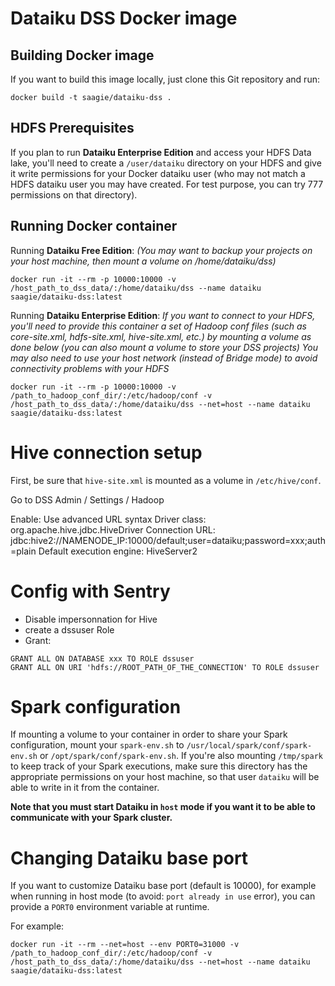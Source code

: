 # Dataiku DSS Docker image

## Building Docker image

If you want to build this image locally, just clone this Git repository and run:
```
docker build -t saagie/dataiku-dss .
```

## HDFS Prerequisites

If you plan to run **Dataiku Enterprise Edition** and access your HDFS Data lake,
you'll need to create a `/user/dataiku` directory on your HDFS and give it write permissions for your Docker dataiku user (who may not match a HDFS dataiku user you may have created. For test purpose, you can try 777 permissions on that directory).

## Running Docker container

Running **Dataiku Free Edition**:
*(You may want to backup your projects on your host machine, then mount a volume on /home/dataiku/dss)*
```
docker run -it --rm -p 10000:10000 -v /host_path_to_dss_data/:/home/dataiku/dss --name dataiku saagie/dataiku-dss:latest
```

Running **Dataiku Enterprise Edition**:
*If you want to connect to your HDFS, you'll need to provide this container a set of Hadoop conf files (such as core-site.xml, hdfs-site.xml, hive-site.xml, etc.) by mounting a volume as done below (you can also mount a volume to store your DSS projects)*
*You may also need to use your host network (instead of Bridge mode) to avoid connectivity problems with your HDFS*
```
docker run -it --rm -p 10000:10000 -v /path_to_hadoop_conf_dir/:/etc/hadoop/conf -v /host_path_to_dss_data/:/home/dataiku/dss --net=host --name dataiku saagie/dataiku-dss:latest
```

# Hive connection setup

First, be sure that `hive-site.xml` is mounted as a volume in `/etc/hive/conf`.

Go to DSS Admin / Settings / Hadoop

Enable: Use advanced URL syntax
Driver class: org.apache.hive.jdbc.HiveDriver
Connection URL: jdbc:hive2://NAMENODE_IP:10000/default;user=dataiku;password=xxx;auth=plain
Default execution engine: HiveServer2

# Config with Sentry

- Disable impersonnation for Hive
- create a dssuser Role
- Grant:
```
GRANT ALL ON DATABASE xxx TO ROLE dssuser
GRANT ALL ON URI 'hdfs://ROOT_PATH_OF_THE_CONNECTION' TO ROLE dssuser
```

# Spark configuration

If mounting a volume to your container in order to share your Spark configuration, mount your `spark-env.sh` to `/usr/local/spark/conf/spark-env.sh` or `/opt/spark/conf/spark-env.sh`.
If you're also mounting `/tmp/spark` to keep track of your Spark executions, make sure this directory has the appropriate permissions on your host machine, so that user `dataiku` will be able to write in it from the container.

**Note that you must start Dataiku in `host` mode if you want it to be able to communicate with your Spark cluster.**

# Changing Dataiku base port

If you want to customize Dataiku base port (default is 10000), for example when running in host mode (to avoid: `port already in use` error), you can provide a `PORT0` environment variable at runtime.

For example:
```
docker run -it --rm --net=host --env PORT0=31000 -v /path_to_hadoop_conf_dir/:/etc/hadoop/conf -v /host_path_to_dss_data/:/home/dataiku/dss --net=host --name dataiku saagie/dataiku-dss:latest
```
